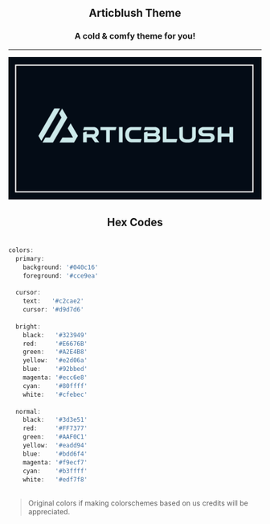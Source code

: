 <h2 align="center">Articblush Theme</h2> 
 <h3 align="center"> A cold & comfy theme for you!</h3>
   
 ---

![Banner](https://github.com/articblush/.github/blob/main/src/articblushbanner.png)

<h2 align="center">Hex Codes</h2> 

```js     

colors:
  primary:
    background: '#040c16'
    foreground: '#cce9ea'

  cursor:
    text:   '#c2cae2'
    cursor: '#d9d7d6'

  bright:
    black:   '#323949' 
    red:     '#E6676B' 
    green:   '#A2E4B8' 
    yellow:  '#e2d06a' 
    blue:    '#92bbed' 
    magenta: '#ecc6e8' 
    cyan:    '#80ffff' 
    white:   '#cfebec'

  normal:
    black:   '#3d3e51' 
    red:     '#FF7377' 
    green:   '#AAF0C1' 
    yellow:  '#eadd94'
    blue:    '#bdd6f4' 
    magenta: '#f9ecf7' 
    cyan:    '#b3ffff' 
    white:   '#edf7f8' 



```
> Original colors if making colorschemes based on us credits will be appreciated.
